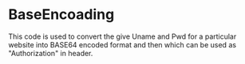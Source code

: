 # BaseEncoading
This code is used to convert the give Uname and Pwd for a particular website into BASE64 encoded format and then which can be used as "Authorization" in header.
